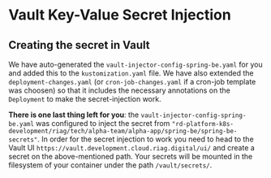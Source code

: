 # Vault Key-Value Secret Injection

## Creating the secret in Vault

We have auto-generated the `vault-injector-config-spring-be.yaml` for you and added this to the `kustomization.yaml` file.
We have also extended the `deployment-changes.yaml` (or `cron-job-changes.yaml` if a cron-job template was choosen) so that it includes the necessary annotations on the `Deployment` to make the secret-injection work.

**There is one last thing left for you**: the `vault-injector-config-spring-be.yaml` was configured to inject the secret from
`"rd-platform-k8s-development/riag/tech/alpha-team/alpha-app/spring-be/spring-be-secrets"`. In order for the secret injection to work you need to head to the Vault UI `https://vault.development.cloud.riag.digital/ui/` and create a secret on the above-mentioned path. Your secrets will be mounted in the filesystem of your container under the path `/vault/secrets/`.
